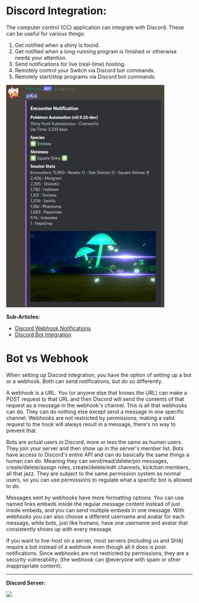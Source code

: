 # Discord Integration:

The computer control (CC) application can integrate with Discord. These can be useful for various things:

1. Get notified when a shiny is found.
2. Get notified when a long-running program is finished or otherwise needs your attention.
3. Send notifications for live (real-time) hosting.
4. Remotely control your Switch via Discord bot commands.
5. Remotely start/stop programs via Discord bot commands.

<img src="images/discord-notifications-0.png" height="600">


**Sub-Articles:**

- [Discord Webhook Notifications](DiscordWebhooks.md)
- [Discord Bot Integration](DiscordBot.md)

# Bot vs Webhook
When setting up Discord integration, you have the option of setting up a bot or a webhook. Both can send notifications, but do so differently.

A webhook is a URL. You (or anyone else that knows the URL) can make a POST request to that URL and then Discord will send the contents of that request as a message in the webhook's channel. This is all that webhooks can do. They can do nothing else except send a message in one specific channel. Webhooks are not restricted by permissions; making a valid request to the hook will always result in a message, there's no way to prevent that.

Bots are actual users in Discord, more or less the same as human users. They join your server and then show up in the server's member list. Bots have access to Discord's entire API and can do basically the same things a human can do. Meaning they can send/read/delete/pin messages, create/delete/assign roles, create/delete/edit channels, kick/ban members, all that jazz. They are subject to the same permission system as normal users, so you can use permissions to regulate what a specific bot is allowed to do.

Messages sent by webhooks have more formatting options. You can use named links embeds inside the regular message content instead of just inside embeds, and you can send multiple embeds in one message. With webhooks you can also choose a different username and avatar for each message, while bots, just like humans, have one username and avatar that consistently shows up with every message.

If you want to live-host on a server, most servers (including us and SHA) require a bot instead of a webhook even though all it does is post notifications. Since webhooks are not restricted by permissions, they are a security vulnerability. (the webhook can @everyone with spam or other inappropriate content).

<hr>

**Discord Server:** 

[<img src="https://canary.discordapp.com/api/guilds/695809740428673034/widget.png?style=banner2">](https://discord.gg/cQ4gWxN)



